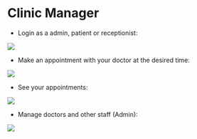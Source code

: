 # Clinic Manager
- Login as a admin, patient or receptionist:

![](https://github.com/momasal/clinic-manager/blob/momasal-patch-1/FinalProject/Resources/Picture1.png)

- Make an appointment with your doctor at the desired time:

![](https://github.com/momasal/clinic-manager/blob/momasal-patch-1/FinalProject/Resources/Picture3.png)

- See your appointments:

![](https://github.com/momasal/clinic-manager/blob/momasal-patch-1/FinalProject/Resources/Picture2.png)

- Manage doctors and other staff (Admin):

![](https://github.com/momasal/clinic-manager/blob/momasal-patch-1/FinalProject/Resources/Picture4.png)
